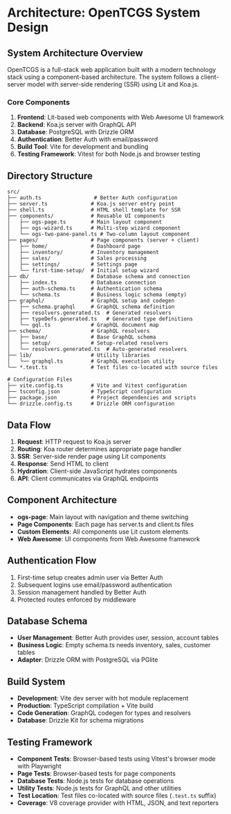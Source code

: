 # Architecture: OpenTCGS System Design

## System Architecture Overview
OpenTCGS is a full-stack web application built with a modern technology stack using a component-based architecture. The system follows a client-server model with server-side rendering (SSR) using Lit and Koa.js.

### Core Components
1. **Frontend**: Lit-based web components with Web Awesome UI framework
2. **Backend**: Koa.js server with GraphQL API
3. **Database**: PostgreSQL with Drizzle ORM
4. **Authentication**: Better Auth with email/password
5. **Build Tool**: Vite for development and bundling
6. **Testing Framework**: Vitest for both Node.js and browser testing

## Directory Structure
```
src/
├── auth.ts                 # Better Auth configuration
├── server.ts              # Koa.js server entry point
├── shell.ts               # HTML shell template for SSR
├── components/            # Reusable UI components
│   ├── ogs-page.ts        # Main layout component
│   ├── ogs-wizard.ts      # Multi-step wizard component
│   └── ogs-two-pane-panel.ts # Two-column layout component
├── pages/                 # Page components (server + client)
│   ├── home/              # Dashboard page
│   ├── inventory/         # Inventory management
│   ├── sales/             # Sales processing
│   ├── settings/          # Settings page
│   └── first-time-setup/  # Initial setup wizard
├── db/                    # Database schema and connection
│   ├── index.ts           # Database connection
│   ├── auth-schema.ts     # Authentication schema
│   └── schema.ts          # Business logic schema (empty)
├── graphql/               # GraphQL setup and codegen
│   ├── schema.graphql     # GraphQL schema definition
│   ├── resolvers.generated.ts  # Generated resolvers
│   ├── typeDefs.generated.ts   # Generated type definitions
│   └── gql.ts             # GraphQL document map
├── schema/                # GraphQL resolvers
│   ├── base/              # Base GraphQL schema
│   ├── setup/             # Setup-related resolvers
│   └── resolvers.generated.ts  # Auto-generated resolvers
├── lib/                   # Utility libraries
│   └── graphql.ts         # GraphQL execution utility
└── *.test.ts              # Test files co-located with source files

# Configuration Files
├── vite.config.ts         # Vite and Vitest configuration
├── tsconfig.json          # TypeScript configuration
├── package.json           # Project dependencies and scripts
└── drizzle.config.ts      # Drizzle ORM configuration
```

## Data Flow
1. **Request**: HTTP request to Koa.js server
2. **Routing**: Koa router determines appropriate page handler
3. **SSR**: Server-side render page using Lit components
4. **Response**: Send HTML to client
5. **Hydration**: Client-side JavaScript hydrates components
6. **API**: Client communicates via GraphQL endpoints

## Component Architecture
- **ogs-page**: Main layout with navigation and theme switching
- **Page Components**: Each page has server.ts and client.ts files
- **Custom Elements**: All components use Lit custom elements
- **Web Awesome**: UI components from Web Awesome framework

## Authentication Flow
1. First-time setup creates admin user via Better Auth
2. Subsequent logins use email/password authentication
3. Session management handled by Better Auth
4. Protected routes enforced by middleware

## Database Schema
- **User Management**: Better Auth provides user, session, account tables
- **Business Logic**: Empty schema.ts needs inventory, sales, customer tables
- **Adapter**: Drizzle ORM with PostgreSQL via PGlite

## Build System
- **Development**: Vite dev server with hot module replacement
- **Production**: TypeScript compilation + Vite build
- **Code Generation**: GraphQL codegen for types and resolvers
- **Database**: Drizzle Kit for schema migrations

## Testing Framework
- **Component Tests**: Browser-based tests using Vitest's browser mode with Playwright
- **Page Tests**: Browser-based tests for page components
- **Database Tests**: Node.js tests for database operations
- **Utility Tests**: Node.js tests for GraphQL and other utilities
- **Test Location**: Test files co-located with source files (`.test.ts` suffix)
- **Coverage**: V8 coverage provider with HTML, JSON, and text reporters